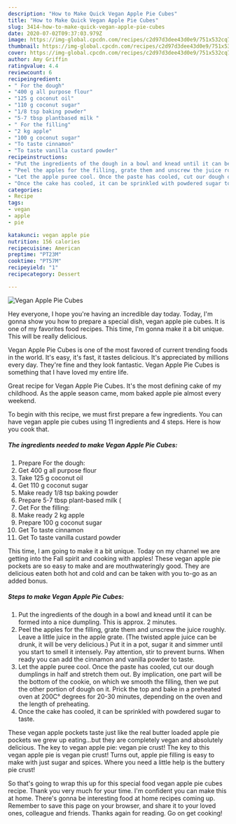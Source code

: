 ```yaml
---
description: "How to Make Quick Vegan Apple Pie Cubes"
title: "How to Make Quick Vegan Apple Pie Cubes"
slug: 3414-how-to-make-quick-vegan-apple-pie-cubes
date: 2020-07-02T09:37:03.979Z
image: https://img-global.cpcdn.com/recipes/c2d97d3dee43d0e9/751x532cq70/vegan-apple-pie-cubes-recipe-main-photo.jpg
thumbnail: https://img-global.cpcdn.com/recipes/c2d97d3dee43d0e9/751x532cq70/vegan-apple-pie-cubes-recipe-main-photo.jpg
cover: https://img-global.cpcdn.com/recipes/c2d97d3dee43d0e9/751x532cq70/vegan-apple-pie-cubes-recipe-main-photo.jpg
author: Amy Griffin
ratingvalue: 4.4
reviewcount: 6
recipeingredient:
- " For the dough"
- "400 g all purpose flour"
- "125 g coconut oil"
- "110 g coconut sugar"
- "1/8 tsp baking powder"
- "5-7 tbsp plantbased milk "
- " For the filling"
- "2 kg apple"
- "100 g coconut sugar"
- "To taste cinnamon"
- "To taste vanilla custard powder"
recipeinstructions:
- "Put the ingredients of the dough in a bowl and knead until it can be formed into a nice dumpling. This is approx. 2 minutes."
- "Peel the apples for the filling, grate them and unscrew the juice roughly. Leave a little juice in the apple grate. (The twisted apple juice can be drunk, it will be very delicious.) Put it in a pot, sugar it and simmer until you start to smell it intensely. Pay attention, stir to prevent burns. When ready you can add the cinnamon and vanilla powder to taste."
- "Let the apple puree cool. Once the paste has cooled, cut our dough dumplings in half and stretch them out. By implication, one part will be the bottom of the cookie, on which we smooth the filling, then we put the other portion of dough on it. Prick the top and bake in a preheated oven at 200C° degrees for 20-30 minutes, depending on the oven and the length of preheating."
- "Once the cake has cooled, it can be sprinkled with powdered sugar to taste."
categories:
- Recipe
tags:
- vegan
- apple
- pie

katakunci: vegan apple pie 
nutrition: 156 calories
recipecuisine: American
preptime: "PT23M"
cooktime: "PT57M"
recipeyield: "1"
recipecategory: Dessert

---
```



![Vegan Apple Pie Cubes](https://img-global.cpcdn.com/recipes/c2d97d3dee43d0e9/751x532cq70/vegan-apple-pie-cubes-recipe-main-photo.jpg)

Hey everyone, I hope you're having an incredible day today. Today, I'm gonna show you how to prepare a special dish, vegan apple pie cubes. It is one of my favorites food recipes. This time, I'm gonna make it a bit unique. This will be really delicious.

Vegan Apple Pie Cubes is one of the most favored of current trending foods in the world. It's easy, it's fast, it tastes delicious. It's appreciated by millions every day. They're fine and they look fantastic. Vegan Apple Pie Cubes is something that I have loved my entire life.

Great recipe for Vegan Apple Pie Cubes. It&#39;s the most defining cake of my childhood. As the apple season came, mom baked apple pie almost every weekend.


To begin with this recipe, we must first prepare a few ingredients. You can have vegan apple pie cubes using 11 ingredients and 4 steps. Here is how you cook that.

<!--inarticleads1-->

##### The ingredients needed to make Vegan Apple Pie Cubes:

1. Prepare  For the dough:
1. Get 400 g all purpose flour
1. Take 125 g coconut oil
1. Get 110 g coconut sugar
1. Make ready 1/8 tsp baking powder
1. Prepare 5-7 tbsp plant-based milk (
1. Get  For the filling:
1. Make ready 2 kg apple
1. Prepare 100 g coconut sugar
1. Get To taste cinnamon
1. Get To taste vanilla custard powder


This time, I am going to make it a bit unique. Today on my channel we are getting into the Fall spirit and cooking with apples! These vegan apple pie pockets are so easy to make and are mouthwateringly good. They are delicious eaten both hot and cold and can be taken with you to-go as an added bonus. 

<!--inarticleads2-->

##### Steps to make Vegan Apple Pie Cubes:

1. Put the ingredients of the dough in a bowl and knead until it can be formed into a nice dumpling. This is approx. 2 minutes.
1. Peel the apples for the filling, grate them and unscrew the juice roughly. Leave a little juice in the apple grate. (The twisted apple juice can be drunk, it will be very delicious.) Put it in a pot, sugar it and simmer until you start to smell it intensely. Pay attention, stir to prevent burns. When ready you can add the cinnamon and vanilla powder to taste.
1. Let the apple puree cool. Once the paste has cooled, cut our dough dumplings in half and stretch them out. By implication, one part will be the bottom of the cookie, on which we smooth the filling, then we put the other portion of dough on it. Prick the top and bake in a preheated oven at 200C° degrees for 20-30 minutes, depending on the oven and the length of preheating.
1. Once the cake has cooled, it can be sprinkled with powdered sugar to taste.


These vegan apple pockets taste just like the real butter loaded apple pie pockets we grew up eating…but they are completely vegan and absolutely delicious. The key to vegan apple pie: vegan pie crust! The key to this vegan apple pie is vegan pie crust! Turns out, apple pie filling is easy to make with just sugar and spices. Where you need a little help is the buttery pie crust! 

So that's going to wrap this up for this special food vegan apple pie cubes recipe. Thank you very much for your time. I'm confident you can make this at home. There's gonna be interesting food at home recipes coming up. Remember to save this page on your browser, and share it to your loved ones, colleague and friends. Thanks again for reading. Go on get cooking!

